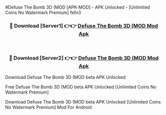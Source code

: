 #Defuse The Bomb 3D (MOD [APK-MOD] - APK Unlocked - [Unlimited Coins No Watermark Premium] fefn3



<div align="center">

<h3>🔴 Download [Server1] 👉👉 <a href="https://momento.my/?title=Defuse_The_Bomb_3D_(MOD">Defuse The Bomb 3D (MOD Mod Apk</a></h3><br>

<h3>🔴 Download [Server2] 👉👉 <a href="https://momento.my/?title=Defuse_The_Bomb_3D_(MOD">Defuse The Bomb 3D (MOD Mod Apk</a></h3>
</div>



Download Defuse The Bomb 3D (MOD beta APK Unlocked

Free Defuse The Bomb 3D (MOD beta APK Unlocked [Unlimited Coins No Watermark Premium]

Download Defuse The Bomb 3D (MOD beta APK Unlocked [Unlimited Coins No Watermark Premium] Mod For Android
